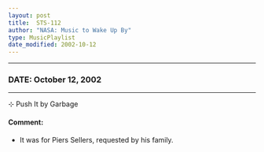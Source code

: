 ```yaml
---
layout: post
title:  STS-112
author: "NASA: Music to Wake Up By"
type: MusicPlaylist
date_modified: 2002-10-12
---
```


----
### DATE: October 12, 2002
----
⊹ Push It by Garbage

#### Comment:
* It was for Piers Sellers, requested by his family.
